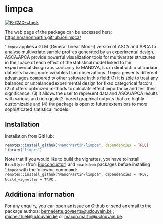 limpca
================

<!-- badges: start -->

[![R-CMD-check](https://github.com/ManonMartin/limpca/actions/workflows/check-standard.yaml/badge.svg)](https://github.com/ManonMartin/limpca/actions/workflows/check-standard.yaml)
<!-- badges: end -->

The web page of the package can be accessed here:
<https://manonmartin.github.io/limpca/>

`limpca` applies a GLM (General Linear Model) version of ASCA and APCA
to analyse multivariate sample profiles generated by an experimental
design. ASCA/APCA provide powerful visualization tools for multivariate
structures in the space of each effect of the statistical model linked
to the experimental design and contrarily to MANOVA, it can deal with
mutlivariate datasets having more variables than observations. `limpca`
presents different advantages compared to other software in this field:
(1) it is able to treat any balanced or unbalanced experimental design
for fixed categorical factors, (2) it offers optimized methods to
calculate effect importance and test their significance, (3) it allows
the user to represent data and ASCA/APCA results with various and rich
ggplot2-based graphical outputs that are highly customizable and (4) the
package is open to future extensions to more sophisticated statistical
models.

## Installation

Installation from GitHub:

``` r
remotes::install_github("ManonMartin/limpca", dependencies = TRUE)
library("limpca")
```

Note that if you would like to build the vignettes, you have to install
`BiocStyle` (from [Bioconductor](https://www.bioconductor.org/)) and
`rmarkdown` packages before installing `limpca` with the following
command:
`remotes::install_github("ManonMartin/limpca", dependencies = TRUE, build_vignettes = TRUE)`.

## Additional information

For any enquiry, you can open an
[issue](https://github.com/ManonMartin/limpca/issues) on Github or send
an email to the package authors: <bernadette.govaerts@uclouvain.be> ;
<michel.thiel@uclouvain.be> or <manon.martin@uclouvain.be>.

